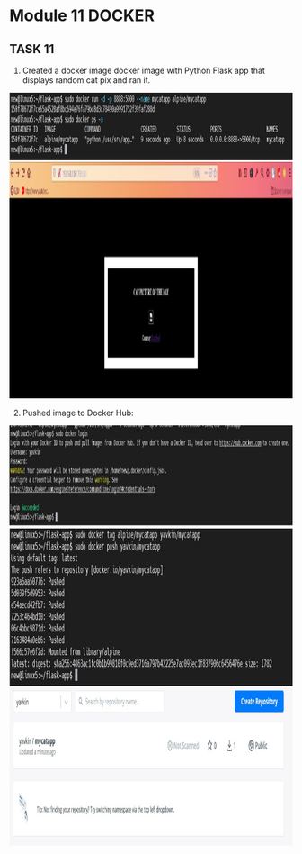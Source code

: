 # Module 11 DOCKER

## TASK 11

1. Created a docker image  docker image with Python Flask app that displays random cat pix and ran it.

<img src="screenshots/Screenshot_1.jpg" height="120px" width="1000px" >

<img src="screenshots/Screenshot_2.jpg" height="420px" width="1000px" >

2. Pushed image to Docker Hub:

<img src="screenshots/Screenshot_3.jpg" height="180px" width="1000px" >

<img src="screenshots/Screenshot_4.jpg" height="280px" width="1000px" >

<img src="screenshots/Screenshot_5.jpg" height="280px" width="1000px" >
